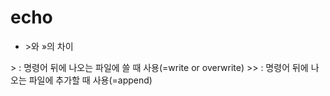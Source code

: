 # echo
- \>와 »의 차이

\> : 명령어 뒤에 나오는 파일에 쓸 때 사용(=write or overwrite)
\>> : 명령어 뒤에 나오는 파일에 추가할 때 사용(=append)